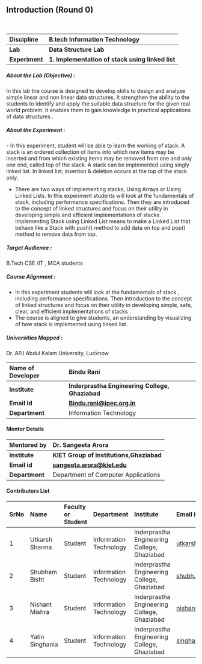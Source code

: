 ## Introduction (Round 0)


<br>

<b>Discipline | <b> B.tech Information Technology
:--|:--|
<b> Lab | <b> Data Structure Lab
<b> Experiment|     <b> 1. Implementation of stack using linked list

<h5> About the Lab (Objective) : </h5>
In this lab the course is designed to develop skills to design and analyze simple linear and non linear data structures. It strengthen the ability to the students to identify and apply the suitable data structure for the given real world problem. It enables them to gain knowledge in practical applications of data structures .


<h5> About the Experiment : </h5>
- In this experiment, student will be able to learn the working of stack.  A stack is an ordered collection of items into which new items may be inserted and from which existing items may be removed from one and only one end, called top of the stack. A stack can be implemented using singly linked list. In linked list, insertion & deletion occurs at the top of the stack only.

- There are two ways of implementing stacks, Using Arrays or Using Linked Lists. In this experiment students will look at the fundamentals of stack, including performance specifications. Then they are introduced to the concept of linked structures and focus on their utility in developing simple and efficient implementations of stacks. Implementing Stack using Linked List means to make a Linked List that behave like a Stack with push() method to add data on top and pop() method to remove data from top.


<h5> Target Audience : </h5>

B.Tech CSE /IT , MCA students

<h5> Course Alignment : </h5>

- In this experiment students will look at the fundamentals of stack , including performance specifications. Then introduction to the concept of linked structures and focus on their utility in developing simple, safe, clear, and efficient implementations of stacks .
- The course is aligned to give students, an understanding by visualizing of how stack is implemented using linked list.

<h5> Universities Mapped : </h5>

Dr. APJ Abdul Kalam University, Lucknow

<b>Name of Developer | <b> Bindu Rani
:--|:--|
<b> Institute | <b> Inderprastha Engineering College, Ghaziabad
<b> Email id|     <b> Bindu.rani@ipec.org.in
<b> Department |  Information Technology
  
#### Mentor Details

<b>Mentored by | <b> Dr. Sangeeta Arora
:--|:--|
<b> Institute | <b> KIET Group of Institutions,Ghaziabad
<b> Email id|     <b> sangeeta.arora@kiet.edu
<b> Department | Department of Computer Applications

#### Contributors List

SrNo | Name | Faculty or Student | Department| Institute | Email id
:--|:--|:--|:--|:--|:--|
1 | Utkarsh Sharma | Student |  Information Technology | Inderprastha Engineering College, Ghaziabad |utkarshstudent1@gmail.com
2 | Shubham Bisht | Student |  Information Technology | Inderprastha Engineering College, Ghaziabad |shubh.manu44@gmail.com
3 | Nishant Mishra| Student |  Information Technology | Inderprastha Engineering College, Ghaziabad |nishantmishra9910@gmail.com
4 | Yatin Singhania | Student |  Information Technology | Inderprastha Engineering College, Ghaziabad |singhaniayatin27@gmail.com

<br>

